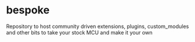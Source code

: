 # bespoke
Repository to host community driven extensions, plugins, custom_modules and other bits to take your stock MCU and make it your own
